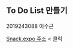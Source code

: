 ## To Do List 만들기


2019243088 이수근 


[Snack.expo 주소](https://snack.expo.dev/@sugeun/to-do-list-project) < 클릭
